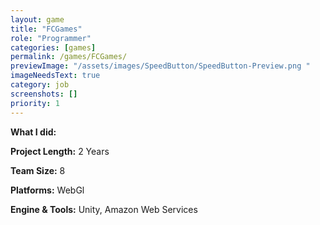 ```yaml
---
layout: game
title: "FCGames"
role: "Programmer"
categories: [games]
permalink: /games/FCGames/
previewImage: "/assets/images/SpeedButton/SpeedButton-Preview.png "
imageNeedsText: true
category: job
screenshots: []
priority: 1
---
```

**What I did:** 

**Project Length:** 2 Years

**Team Size:** 8

**Platforms:** WebGl

**Engine & Tools:** Unity, Amazon Web Services
<!--more-->

